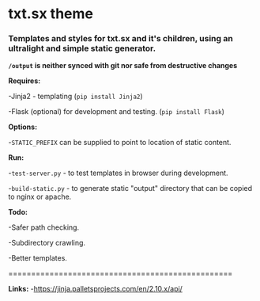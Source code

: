 # txt.sx theme

### Templates and styles for txt.sx and it's children, using an ultralight and simple static generator.

**`/output` is neither synced with git nor safe from destructive changes**

**Requires:**

-Jinja2  - templating (`pip install Jinja2`)

-Flask  (optional) for development and testing. (`pip install Flask`)

**Options:**

-`STATIC_PREFIX` can be supplied to point to location of static content.

**Run:**

-`test-server.py` - to test templates in browser during development.

-`build-static.py` - to generate static "output" directory that can be copied to nginx or apache.

**Todo:**

-Safer path checking.

-Subdirectory crawling.

-Better templates.

=================================================

**Links:**
-https://jinja.palletsprojects.com/en/2.10.x/api/
